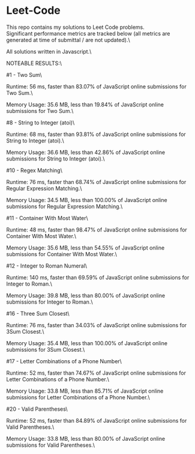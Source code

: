 # Leet-Code

This repo contains my solutions to Leet Code problems.\
Significant performance metrics are tracked below (all metrics are generated at time of submittal / are not updated).\

All solutions written in Javascript.\


NOTEABLE RESULTS:\

#1 - Two Sum\

  Runtime: 56 ms, faster than 83.07% of JavaScript online submissions for Two Sum.\
  
  Memory Usage: 35.6 MB, less than 19.84% of JavaScript online submissions for Two Sum.\


#8 - String to Integer (atoi)\

  Runtime: 68 ms, faster than 93.81% of JavaScript online submissions for String to Integer (atoi).\
  
  Memory Usage: 36.6 MB, less than 42.86% of JavaScript online submissions for String to Integer (atoi).\


#10 - Regex Matching\

  Runtime: 76 ms, faster than 68.74% of JavaScript online submissions for Regular Expression Matching.\
  
  Memory Usage: 34.5 MB, less than 100.00% of JavaScript online submissions for Regular Expression Matching.\


#11 - Container With Most Water\

  Runtime: 48 ms, faster than 98.47% of JavaScript online submissions for Container With Most Water.\
  
  Memory Usage: 35.6 MB, less than 54.55% of JavaScript online submissions for Container With Most Water.\


#12 - Integer to Roman Numeral\

  Runtime: 140 ms, faster than 69.59% of JavaScript online submissions for Integer to Roman.\
  
  Memory Usage: 39.8 MB, less than 80.00% of JavaScript online submissions for Integer to Roman.\


#16 - Three Sum Closest\

  Runtime: 76 ms, faster than 34.03% of JavaScript online submissions for 3Sum Closest.\
  
  Memory Usage: 35.4 MB, less than 100.00% of JavaScript online submissions for 3Sum Closest.\


#17 - Letter Combinations of a Phone Number\

  Runtime: 52 ms, faster than 74.67% of JavaScript online submissions for Letter Combinations of a Phone Number.\
  
  Memory Usage: 33.8 MB, less than 85.71% of JavaScript online submissions for Letter Combinations of a Phone Number.\


#20 - Valid Parentheses\

  Runtime: 52 ms, faster than 84.89% of JavaScript online submissions for Valid Parentheses.\
  
  Memory Usage: 33.8 MB, less than 80.00% of JavaScript online submissions for Valid Parentheses.\